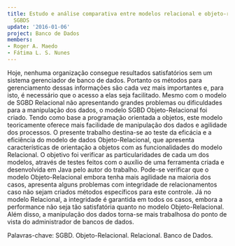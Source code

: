 ```yaml
---
title: Estudo e análise comparativa entre modelos relacional e objeto-relacional de
  SGBDS
update: '2016-01-06'
project: Banco de Dados
members:
- Roger A. Maedo
- Fátima L. S. Nunes
---
```


Hoje, nenhuma organização consegue resultados satisfatórios sem um sistema gerenciador de banco de dados. Portanto os métodos para gerenciamento dessas informações são cada vez mais importantes e, para isto, é necessário que o acesso a elas seja facilitado. Mesmo com o modelo de SGBD Relacional não apresentando grandes problemas ou dificuldades para a manipulação dos dados, o modelo SGBD Objeto-Relacional foi criado. Tendo como base a programação orientada a objetos, este modelo teoricamente oferece mais facilidade de manipulação dos dados e agilidade dos processos. O presente trabalho destina-se ao teste da eficácia e a eficiência do modelo de dados Objeto-Relacional, que apresenta características de orientação a objetos com as funcionalidades do modelo Relacional. O objetivo foi verificar as particularidades de cada um dos modelos, através de testes feitos com o auxílio de uma ferramenta criada e desenvolvida em Java pelo autor do trabalho. Pode-se verificar que o modelo Objeto-Relacional embora tenha mais agilidade na maioria dos casos, apresenta alguns problemas com integridade de relacionamentos caso não sejam criados métodos específicos para este controle. Já no modelo Relacional, a integridade é garantida em todos os casos, embora a performance não seja tão satisfatória quanto no modelo Objeto-Relacional. Além disso, a manipulação dos dados torna-se mais trabalhosa do ponto de vista do administrador de bancos de dados.

Palavras-chave: SGBD. Objeto-Relacional. Relacional. Banco de Dados.
